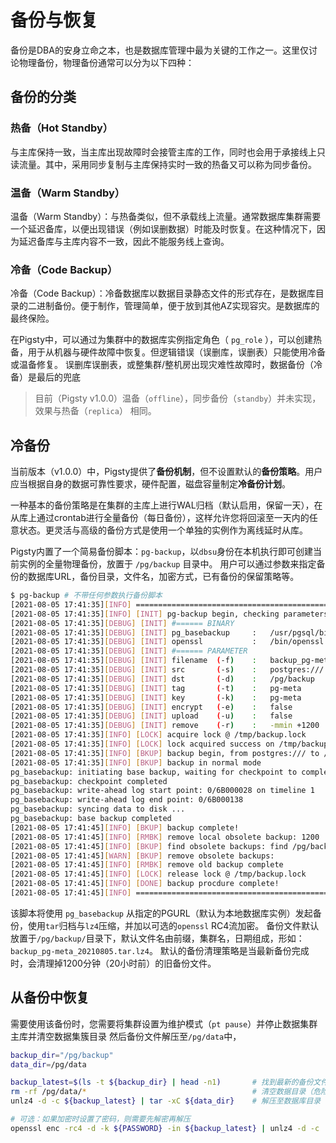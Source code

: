 # 备份与恢复

备份是DBA的安身立命之本，也是数据库管理中最为关键的工作之一。这里仅讨论物理备份，物理备份通常可以分为以下四种：

## 备份的分类

### 热备（Hot Standby）  

与主库保持一致，当主库出现故障时会接管主库的工作，同时也会用于承接线上只读流量。其中，采用同步复制与主库保持实时一致的热备又可以称为同步备份。

### 温备（Warm Standby）

温备（Warm Standby）：与热备类似，但不承载线上流量。通常数据库集群需要一个延迟备库，以便出现错误（例如误删数据）时能及时恢复。在这种情况下，因为延迟备库与主库内容不一致，因此不能服务线上查询。

### 冷备（Code Backup）

冷备（Code Backup）：冷备数据库以数据目录静态文件的形式存在，是数据库目录的二进制备份。便于制作，管理简单，便于放到其他AZ实现容灾。是数据库的最终保险。


在Pigsty中，可以通过为集群中的数据库实例指定角色（ `pg_role` ），可以创建热备，用于从机器与硬件故障中恢复。但逻辑错误（误删库，误删表）只能使用冷备或温备修复。
误删库误删表，或整集群/整机房出现灾难性故障时，数据备份（冷备）是最后的兜底

> 目前（Pigsty v1.0.0）温备（`offline`），同步备份（`standby`）并未实现，效果与热备（`replica`） 相同。


## 冷备份

当前版本（v1.0.0）中，Pigsty提供了**备份机制**，但不设置默认的**备份策略**。用户应当根据自身的数据可靠性要求，硬件配置，磁盘容量制定**冷备份计划**。

一种基本的备份策略是在集群的主库上进行WAL归档（默认启用，保留一天），在从库上通过crontab进行全量备份（每日备份），这样允许您将回滚至一天内的任意状态。更灵活与高级的备份方式是使用一个单独的实例作为离线延时从库。

Pigsty内置了一个简易备份脚本：`pg-backup`，以`dbsu`身份在本机执行即可创建当前实例的全量物理备份，放置于 `/pg/backup` 目录中。
用户可以通过参数来指定备份的数据库URL，备份目录，文件名，加密方式，已有备份的保留策略等。


```bash
$ pg-backup # 不带任何参数执行备份脚本
[2021-08-05 17:41:35][INFO] ================================================================
[2021-08-05 17:41:35][INFO] [INIT] pg-backup begin, checking parameters
[2021-08-05 17:41:35][DEBUG] [INIT] #====== BINARY
[2021-08-05 17:41:35][DEBUG] [INIT] pg_basebackup     :   /usr/pgsql/bin/pg_basebackup
[2021-08-05 17:41:35][DEBUG] [INIT] openssl           :   /bin/openssl
[2021-08-05 17:41:35][DEBUG] [INIT] #====== PARAMETER
[2021-08-05 17:41:35][DEBUG] [INIT] filename  (-f)    :   backup_pg-meta_20210805.tar.lz4
[2021-08-05 17:41:35][DEBUG] [INIT] src       (-s)    :   postgres:///
[2021-08-05 17:41:35][DEBUG] [INIT] dst       (-d)    :   /pg/backup
[2021-08-05 17:41:35][DEBUG] [INIT] tag       (-t)    :   pg-meta
[2021-08-05 17:41:35][DEBUG] [INIT] key       (-k)    :   pg-meta
[2021-08-05 17:41:35][DEBUG] [INIT] encrypt   (-e)    :   false
[2021-08-05 17:41:35][DEBUG] [INIT] upload    (-u)    :   false
[2021-08-05 17:41:35][DEBUG] [INIT] remove    (-r)    :   -mmin +1200
[2021-08-05 17:41:35][INFO] [LOCK] acquire lock @ /tmp/backup.lock
[2021-08-05 17:41:35][INFO] [LOCK] lock acquired success on /tmp/backup.lock, pid=25438
[2021-08-05 17:41:35][INFO] [BKUP] backup begin, from postgres:/// to /pg/backup/backup_pg-meta_20210805.tar.lz4
[2021-08-05 17:41:35][INFO] [BKUP] backup in normal mode
pg_basebackup: initiating base backup, waiting for checkpoint to complete
pg_basebackup: checkpoint completed
pg_basebackup: write-ahead log start point: 0/6B000028 on timeline 1
pg_basebackup: write-ahead log end point: 0/6B000138
pg_basebackup: syncing data to disk ...
pg_basebackup: base backup completed
[2021-08-05 17:41:45][INFO] [BKUP] backup complete!
[2021-08-05 17:41:45][INFO] [RMBK] remove local obsolete backup: 1200
[2021-08-05 17:41:45][INFO] [BKUP] find obsolete backups: find /pg/backup/ -maxdepth 1 -type f -mmin +1200 -name 'backup*.lz4'
[2021-08-05 17:41:45][WARN] [BKUP] remove obsolete backups:
[2021-08-05 17:41:45][INFO] [RMBK] remove old backup complete
[2021-08-05 17:41:45][INFO] [LOCK] release lock @ /tmp/backup.lock
[2021-08-05 17:41:45][INFO] [DONE] backup procdure complete!
[2021-08-05 17:41:45][INFO] ================================================================
```

该脚本将使用 `pg_basebackup` 从指定的PGURL（默认为本地数据库实例）发起备份，使用`tar`归档与`lz4`压缩，并加以可选的`openssl` RC4流加密。
备份文件默认放置于`/pg/backup/`目录下，默认文件名由前缀，集群名，日期组成，形如：`backup_pg-meta_20210805.tar.lz4`。
默认的备份清理策略是当最新备份完成时，会清理掉1200分钟（20小时前）的旧备份文件。


## 从备份中恢复

需要使用该备份时，您需要将集群设置为维护模式（`pt pause`）并停止数据集群主库并清空数据集簇目录 然后备份文件解压至`/pg/data`中，

```bash
backup_dir="/pg/backup"
data_dir=/pg/data

backup_latest=$(ls -t ${backup_dir} | head -n1)       # 找到最新的备份文件
rm -rf /pg/data/*                                     # 清空数据目录（危险）
unlz4 -d -c ${backup_latest} | tar -xC ${data_dir}    # 解压至数据库目录

# 可选：如果加密时设置了密码，则需要先解密再解压
openssl enc -rc4 -d -k ${PASSWORD} -in ${backup_latest} | unlz4 -d -c | tar -xC ${data_dir}
```
